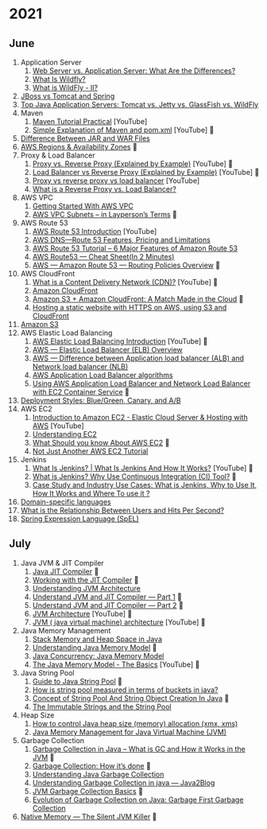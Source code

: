# 2021

## June
1. Application Server
    1. [Web Server vs. Application Server: What Are the Differences?](https://phoenixnap.com/blog/web-server-vs-application-server)
    2. [What Is Wildfly?](https://www.jrebel.com/blog/wildfly)
    3. [What is WildFly - II?](http://www.mastertheboss.com/other/faqs/what-is-wildfly)
2. [JBoss vs Tomcat and Spring](http://www.mastertheboss.com/other/jboss-stuff/jboss-vs-tomcat-and-spring)
3. [Top Java Application Servers: Tomcat vs. Jetty vs. GlassFish vs. WildFly](https://stackify.com/tomcat-vs-jetty-vs-glassfish-vs-wildfly/)
4. Maven
    1. [Maven Tutorial Practical](https://youtu.be/uEYjXpMDJiU) [YouTube]
    2. [Simple Explanation of Maven and pom.xml](https://youtu.be/KNGQ9JBQWhQ) [YouTube] 🤩
5. [Difference Between JAR and WAR Files](https://pediaa.com/what-is-the-difference-between-jar-and-war-files/)
6. [AWS Regions & Availability Zones](https://medium.com/@kyle.galbraith/the-aws-guide-to-a-zombie-apocalypse-an-explanation-of-regions-and-availability-zones-5fd4b7c2b896) 🤩
7. Proxy & Load Balancer
    1. [Proxy vs. Reverse Proxy (Explained by Example)](https://youtu.be/ozhe__GdWC8)  [YouTube] 🤩
    2. [Load Balancer vs Reverse Proxy (Explained by Example)](https://youtu.be/S8J2fkN2FeI) [YouTube] 🤩
    3. [Proxy vs reverse proxy vs load balancer](https://youtu.be/MiqrArNSxSM) [YouTube]
    4. [What is a Reverse Proxy vs. Load Balancer?](https://www.nginx.com/resources/glossary/reverse-proxy-vs-load-balancer/)
8. AWS VPC
    1. [Getting Started With AWS VPC](https://betterprogramming.pub/getting-started-with-aws-vpc-ae23ecf75743)
    2. [AWS VPC Subnets – in Layperson’s Terms](https://www.infoq.com/articles/aws-vpc-explained/) 🤩
9. AWS Route 53
    1. [AWS Route 53 Introduction](https://youtu.be/10JKpg-eqZU) [YouTube] 
    2. [AWS DNS—Route 53 Features, Pricing and Limitations](https://ns1.com/resources/aws-dns)
    3. [AWS Route 53 Tutorial – 6 Major Features of Amazon Route 53](https://data-flair.training/blogs/aws-route-53/)
    4. [AWS Route53 — Cheat Sheet(In 2 Minutes)](https://kumargaurav1247.medium.com/aws-route53-cheat-sheet-in-2-minutes-ada9b7f0fcb)
    5. [AWS — Amazon Route 53 — Routing Policies Overview](https://medium.com/awesome-cloud/aws-amazon-route-53-routing-policies-overview-285cee2d4d3b) 🤩
10. AWS CloudFront
    1. [What is a Content Delivery Network (CDN)?](https://youtu.be/Bsq5cKkS33I)  [YouTube] 🤩
    2. [Amazon CloudFront](https://medium.com/analytics-vidhya/amazon-cloudfront-ec0ce30f4eee)
    3. [Amazon S3 + Amazon CloudFront: A Match Made in the Cloud](https://aws.amazon.com/blogs/networking-and-content-delivery/amazon-s3-amazon-cloudfront-a-match-made-in-the-cloud/) 🤩
    4. [Hosting a static website with HTTPS on AWS, using S3 and CloudFront](https://medium.com/avmconsulting-blog/hosting-a-static-website-with-https-on-aws-using-s3-and-cloudfront-d32655fc0dab)
11. [Amazon S3](https://aws.amazon.com/s3/)
12. AWS Elastic Load Balancing
    1. [AWS Elastic Load Balancing Introduction](https://youtu.be/qpHLRc4Qt1E) [YouTube] 🤩
    2. [AWS — Elastic Load Balancer (ELB) Overview](https://medium.com/awesome-cloud/aws-elastic-load-balancer-elb-overview-introduction-to-aws-elb-alb-nlb-gwlb-e2820fe8fe27)
    3. [AWS — Difference between Application load balancer (ALB) and Network load balancer (NLB)](https://medium.com/awesome-cloud/aws-difference-between-application-load-balancer-and-network-load-balancer-cb8b6cd296a4)
    4. [AWS Application Load Balancer algorithms](https://medium.com/dazn-tech/aws-application-load-balancer-algorithms-765be2eca158)
    5. [Using AWS Application Load Balancer and Network Load Balancer with EC2 Container Service](https://medium.com/containers-on-aws/using-aws-application-load-balancer-and-network-load-balancer-with-ec2-container-service-d0cb0b1d5ae5) 🤩
13. [Deployment Styles: Blue/Green, Canary, and A/B](https://www.testenvironmentmanagement.com/deployment-styles-bluegreen-canary-and-ab/)
14. AWS EC2
    1. [Introduction to Amazon EC2 - Elastic Cloud Server & Hosting with AWS](https://youtu.be/TsRBftzZsQo) [YouTube] 
    2. [Understanding EC2](https://medium.com/@awsandmore/day-9-ec2-explained-in-simple-term-d7b86a278297)
    3. [What Should you know About AWS EC2](https://medium.com/swlh/what-should-you-know-about-aws-ec2-e6943dfe73cc) 🤩
    4. [Not Just Another AWS EC2 Tutorial](https://medium.com/@nitin_patil/not-just-another-aws-ec2-tutorial-98ca3ad4dbab)
15. Jenkins
    1. [What Is Jenkins? | What Is Jenkins And How It Works?](https://youtu.be/LFDrDnKPOTg) [YouTube] 🤩
    2. [What is Jenkins? Why Use Continuous Integration (CI) Tool?](https://www.guru99.com/jenkin-continuous-integration.html) 🤩
    3. [Case Study and Industry Use Cases: What is Jenkins, Why to Use It, How It Works and Where To use it ?](https://medium.com/codex/case-study-what-is-jenkins-why-to-use-it-how-it-works-and-where-to-use-it-9d669da94f70)
16. [Domain-specific languages](https://opensource.com/article/20/2/domain-specific-languages)
17. [What is the Relationship Between Users and Hits Per Second?](https://www.blazemeter.com/blog/what-relationship-between-users-and-hits-second)
18. [Spring Expression Language (SpEL)](https://www.baeldung.com/spring-expression-language)

## July
1. Java JVM & JIT Compiler
    1. [Java JIT Compiler](https://medium.com/runtimeerror/java-jit-compiler-c538e5e06a2) 🤩
    2. [Working with the JIT Compiler](https://www.oreilly.com/library/view/java-performance-2nd/9781492056102/ch04.html)  🤩
    3. [Understanding JVM Architecture](https://medium.com/platform-engineer/understanding-jvm-architecture-22c0ddf09722) 
    4. [Understand JVM and JIT Compiler — Part 1](https://julio-falbo.medium.com/understand-jvm-and-jit-compiler-part-1-a94c27d32478) 🤩
    5. [Understand JVM and JIT Compiler — Part 2](https://julio-falbo.medium.com/understand-jvm-and-jit-compiler-part-2-cc6f26fff721) 🤩
    6. [JVM Architecture](https://www.youtube.com/watch?v=dncpVFP1JeQ) [YouTube] 🤩
    7. [JVM ( java virtual machine) architecture](https://youtu.be/ZBJ0u9MaKtM) [YouTube] 🤩
2. Java Memory Management
    1. [Stack Memory and Heap Space in Java](https://www.baeldung.com/java-stack-heap)
    2. [Understanding Java Memory Model](https://medium.com/platform-engineer/understanding-java-memory-model-1d0863f6d973) 🤩
    3. [Java Concurrency: Java Memory Model](https://medium.com/javarevisited/java-concurrency-java-memory-model-96e3ac36ec6b)
    4. [The Java Memory Model - The Basics](https://youtu.be/LCSqZyjBwWA) [YouTube] 🤩
3. Java String Pool
    1. [Guide to Java String Pool](https://www.baeldung.com/java-string-pool) 🤩
    2. [How is string pool measured in terms of buckets in java?](https://stackoverflow.com/questions/56375987/how-is-string-pool-measured-in-terms-of-buckets-in-java)
    3. [Concept of String Pool And String Object Creation In Java](https://medium.com/nerd-for-tech/concept-of-string-pool-and-string-object-creation-in-java-27ed2b3089f5) 🤩
    4. [The Immutable Strings and the String Pool](https://medium.com/swlh/the-immutable-strings-and-the-string-pool-25c144fab582)
4. Heap Size
    1. [How to control Java heap size (memory) allocation (xmx, xms)](https://alvinalexander.com/blog/post/java/java-xmx-xms-memory-heap-size-control/)
    2. [Java Memory Management for Java Virtual Machine (JVM)](https://www.betsol.com/blog/java-memory-management-for-java-virtual-machine-jvm/)
5. Garbage Collection
    1. [Garbage Collection in Java – What is GC and How it Works in the JVM](https://www.freecodecamp.org/news/garbage-collection-in-java-what-is-gc-and-how-it-works-in-the-jvm/) 🤩
    2. [Garbage Collection: How it’s done](https://medium.com/@kasunpdh/garbage-collection-how-its-done-d48135c7fe77) 🤩
    3. [Understanding Java Garbage Collection](https://medium.com/platform-engineer/understanding-java-garbage-collection-54fc9230659a) 
    4. [Understanding Garbage Collection in java — Java2Blog](https://medium.com/javarevisited/understanding-garbage-collection-in-java-java2blog-639bceaa4426)
    5. [JVM Garbage Collection Basics](https://medium.com/javarevisited/jvm-garbage-collection-basics-edce6791ae98) 🤩
    6. [Evolution of Garbage Collection on Java: Garbage First Garbage Collection](https://medium.com/@hansrajchoudhary_88463/evolution-of-garbage-collection-on-java-garbage-first-garbage-collection-a3f39b1a9ae0)
6. [Native Memory — The Silent JVM Killer](https://medium.com/swlh/native-memory-the-silent-jvm-killer-595913cba8e7) 🤩
